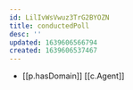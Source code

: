 ```yaml
---
id: LilIvWsVwuz3TrG2BYOZN
title: conductedPoll
desc: ''
updated: 1639606566794
created: 1639606537467
---
```




- [[p.hasDomain]] [[c.Agent]]
